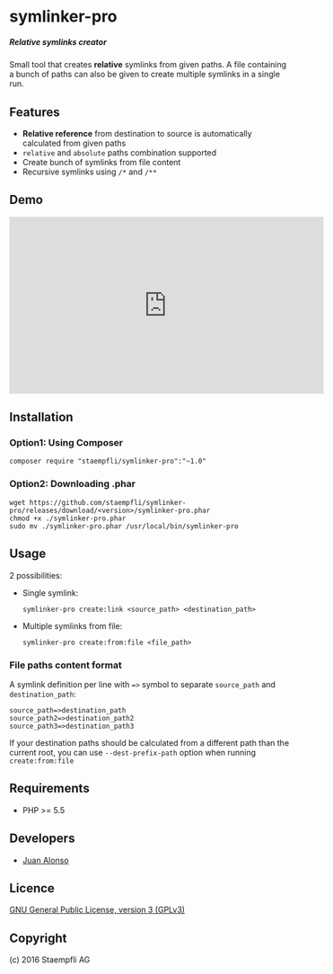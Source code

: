 # symlinker-pro

##### Relative symlinks creator

Small tool that creates **relative** symlinks from given paths. A file containing a bunch of paths can also be given to create multiple symlinks in a single run.

## Features

* **Relative reference** from destination to source is automatically calculated from given paths
* `relative` and `absolute` paths combination supported
* Create bunch of symlinks from file content
* Recursive symlinks using `/*` and `/**`

## Demo

<iframe width="560" height="315" src="https://www.youtube.com/embed/videoseries?list=PLBt8dizedSZCpTXeS71BQdwK7VT5F6kMz" frameborder="0" allowfullscreen></iframe>

## Installation

### Option1: Using Composer

```
composer require "staempfli/symlinker-pro":"~1.0"
```


### Option2: Downloading .phar


```
wget https://github.com/staempfli/symlinker-pro/releases/download/<version>/symlinker-pro.phar
chmod +x ./symlinker-pro.phar
sudo mv ./symlinker-pro.phar /usr/local/bin/symlinker-pro
```

## Usage

2 possibilities:

* Single symlink:

	```
	symlinker-pro create:link <source_path> <destination_path>
	```

* Multiple symlinks from file:

	```
	symlinker-pro create:from:file <file_path>
	```

### File paths content format

A symlink definition per line with `=>` symbol to separate `source_path` and `destination_path`:

```
source_path=>destination_path
source_path2=>destination_path2
source_path3=>destination_path3
```

If your destination paths should be calculated from a different path than the current root, you can use `--dest-prefix-path` option when running `create:from:file`


## Requirements

- PHP >= 5.5

## Developers

* [Juan Alonso](https://github.com/jalogut)

Licence
-------
[GNU General Public License, version 3 (GPLv3)](http://opensource.org/licenses/gpl-3.0)

Copyright
---------
(c) 2016 Staempfli AG
